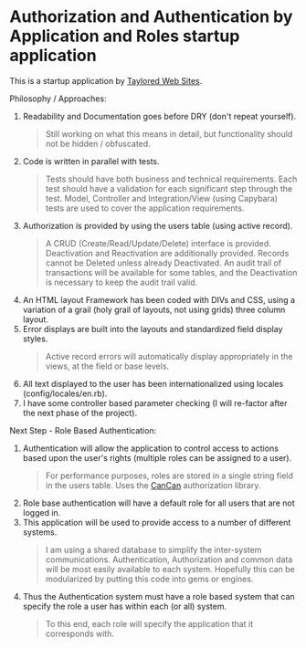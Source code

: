 # Authorization and Authentication by Application and Roles startup application

This is a startup application by [Taylored Web Sites](http://www.tayloredwebsites.com).

Philosophy / Approaches:

1. Readability and Documentation goes before DRY (don't repeat yourself).
	>Still working on what this means in detail, but functionality should not be hidden / obfuscated.
2. Code is written in parallel with tests.
	>Tests should have both business and technical requirements.
	>Each test should have a validation for each significant step through the test.
	>Model, Controller and Integration/View (using Capybara) tests are used to cover the application requirements.
3. Authorization is provided by using the users table (using active record).
	>A CRUD (Create/Read/Update/Delete) interface is provided.  Deactivation and Reactivation are additionally provided.
	>Records cannot be Deleted unless already Deactivated.
	>An audit trail of transactions will be available for some tables, and the Deactivation is necessary to keep the audit trail valid.
4. An HTML layout Framework has been coded with DIVs and CSS, using a variation of a grail (holy grail of layouts, not using grids) three column layout.
5. Error displays are built into the layouts and standardized field display styles.
	>Active record errors will automatically display appropriately in the views, at the field or base levels.
6. All text displayed to the user has been internationalized using locales (config/locales/en.rb).
7. I have some controller based parameter checking (I will re-factor after the next phase of the project).

Next Step - Role Based Authentication:

1. Authentication will allow the application to control access to actions based upon the user's rights (multiple roles can be assigned to a user).
	>For performance purposes, roles are stored in a single string field in the users table.
	>Uses the  [CanCan](https://github.com/ryanb/cancan) authorization library.
2. Role base authentication will have a default role for all users that are not logged in.
3. This application will be used to provide access to a number of different systems.
	>I am using a shared database to simplify the inter-system communications.
	>Authentication, Authorization and common data will be most easily available to each system.
	>Hopefully this can be modularized by putting this code into gems or engines.
4. Thus the Authentication system must have a role based system that can specify the role a user has within each (or all) system.
	>To this end, each role will specify the application that it corresponds with.



